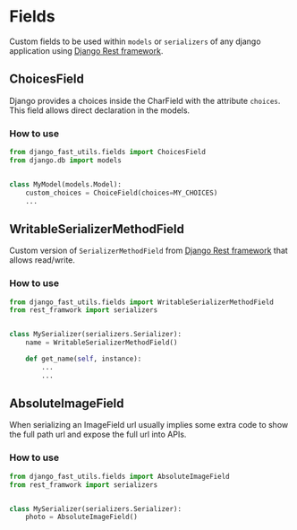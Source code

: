 # Fields

Custom fields to be used within `models` or `serializers` of any django application using
[Django Rest framework](https://www.django-rest-framework.org/).

## ChoicesField

Django provides a choices inside the CharField with the attribute `choices`. This field allows direct
declaration in the models.

### How to use

```python
from django_fast_utils.fields import ChoicesField
from django.db import models


class MyModel(models.Model):
    custom_choices = ChoiceField(choices=MY_CHOICES)
    ...
```

## WritableSerializerMethodField

Custom version of `SerializerMethodField` from [Django Rest framework](https://www.django-rest-framework.org/)
that allows read/write.

### How to use

```python
from django_fast_utils.fields import WritableSerializerMethodField
from rest_framwork import serializers


class MySerializer(serializers.Serializer):
    name = WritableSerializerMethodField()

    def get_name(self, instance):
        ...
        ...
```

## AbsoluteImageField

When serializing an ImageField url usually implies some extra code to show the full path url
and expose the full url into APIs.

### How to use

```python
from django_fast_utils.fields import AbsoluteImageField
from rest_framwork import serializers


class MySerializer(serializers.Serializer):
    photo = AbsoluteImageField()

```
